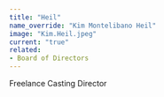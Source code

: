 ```yaml
---
title: "Heil"
name_override: "Kim Montelibano Heil"
image: "Kim.Heil.jpeg"
current: "true"
related:
- Board of Directors
---
```

Freelance Casting Director
